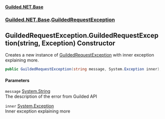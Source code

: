 
#### [Guilded.NET.Base](Guilded_NET_Base 'Guilded_NET_Base')
### [Guilded.NET.Base](Guilded_NET_Base#Guilded_NET_Base 'Guilded.NET.Base').[GuildedRequestException](GuildedRequestException 'Guilded.NET.Base.GuildedRequestException')
## GuildedRequestException.GuildedRequestException(string, Exception) Constructor
Creates a new instance of [GuildedRequestException](GuildedRequestException 'Guilded.NET.Base.GuildedRequestException') with inner exception explaining more.  
```csharp
public GuildedRequestException(string message, System.Exception inner);
```

#### Parameters
<a name='Guilded_NET_Base_GuildedRequestException_GuildedRequestException(string_System_Exception)_message'></a>
`message` [System.String](https://docs.microsoft.com/en-us/dotnet/api/System.String 'System.String')  
The description of the error from Guilded API
  
<a name='Guilded_NET_Base_GuildedRequestException_GuildedRequestException(string_System_Exception)_inner'></a>
`inner` [System.Exception](https://docs.microsoft.com/en-us/dotnet/api/System.Exception 'System.Exception')  
Inner exception explaining more
  
